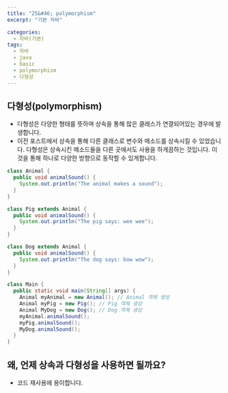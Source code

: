 ```yaml
---
title: "25&#46; polymorphism"
excerpt: "기본 자바"

categories:
  - 자바(기본)
tags:
  - 자바
  - java
  - basic
  - polymorphism
  - 다형성
---
```


## 다형성(polymorphism)
- 다형성은 다양한 형태를 뜻하며 상속을 통해 많은 클래스가 연결되어있는 경우에 발생합니다.
- 이전 포스트에서 상속을 통해 다른 클래스로 변수와 메소드를 상속시킬 수 있었습니다. 다형성은 상속시킨 메소드들을 다른 곳에서도 사용을 하게끔하는 것입니다. 이것을 통해 하나로 다양한 방향으로 동작할 수 있게합니다.
```java
class Animal {
  public void animalSound() {
    System.out.println("The animal makes a sound");
  }
}
```
```java
class Pig extends Animal {
  public void animalSound() {
    System.out.println("The pig says: wee wee");
  }
}
```
```java
class Dog extends Animal {
  public void animalSound() {
    System.out.println("The dog says: bow wow");
  }
}
```
```java
class Main {
  public static void main(String[] args) {
    Animal myAnimal = new Animal(); // Animal 객체 생성
    Animal myPig = new Pig(); // Pig 객체 생성
    Animal MyDog = new Dog(); // Dog 객체 생성
    myAnimal.animalSound();
    myPig.animalSound();
    MyDog.animalSound();
  }
}
```

## 왜, 언제 상속과 다형성을 사용하면 될까요?
- 코드 재사용에 용이합니다.
